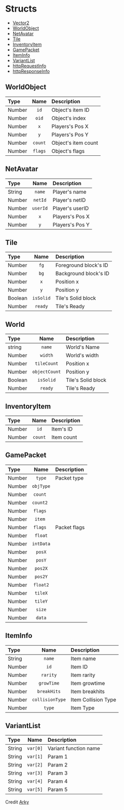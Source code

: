 # Structs
* [Vector2](#vector2)
* [WorldObject](#worldobject)
* [NetAvatar](#netavatar)
* [Tile](#tile)
* [InventoryItem](#inventoryitem)
* [GamePacket](#gamepacket)
* [ItemInfo](#iteminfo)
* [VariantList](#variantlist)
* [httpRequestInfo](#httprequestinfo)
* [httpResponseInfo](#httpresponseinfo)

## WorldObject
| Type | Name | Description|
|:-----|:----:|:-----------|
| Number | `id` | Object's item ID |
| Number | `oid` | Object's index |
| Number | `x` | Players's Pos X |
| Number | `y` | Players's Pos Y |
| Number | `count` | Object's item count |
| Number | `flags` | Object's flags |
 
 ## NetAvatar
| Type | Name | Description|
|:-----|:----:|:-----------|
| String | `name` | Player's name |
| Number | `netId` | Player's netID |
| Number | `userId` | Player's userID |
| Number | `x` | Players's Pos X |
| Number | `y` | Players's Pos Y |


 ## Tile
| Type | Name | Description|
|:-----|:----:|:-----------|
| Number | `fg` | Foreground block's ID |
| Number | `bg` | Background block's ID |
| Number | `x`  | Position x |
| Number | `y`  | Position y |
| Boolean | `isSolid` | Tile's Solid block |
| Number | `ready` | Tile's Ready |

 ## World
| Type | Name | Description|
|:-----|:----:|:-----------|
| string | `name` | World's Name |
| Number | `width` | World's width |
| Number | `tileCount`  | Position x |
| Number | `objectCount`  | Position y |
| Boolean | `isSolid` | Tile's Solid block |
| Number | `ready` | Tile's Ready |

 ## InventoryItem
| Type | Name | Description|
|:-----|:----:|:-----------|
| Number | `id` | Item's ID |
| Number | `count` | Item count |


## GamePacket
| Type | Name | Description|
|:-----|:----:|:-----------|
| Number | `type` | Packet type |
| Number | `objType` |  |
| Number | `count ` |  |
| Number | `count2 ` |  |
| Number | `flags ` | |
| Number | `item ` |  |
| Number | `flags ` | Packet flags |
| Number | `float` |  |
| Number | `intData` |  |
| Number | `posX` |  |
| Number | `posY` |  |
| Number | `pos2X` |  |
| Number | `pos2Y` |  |
| Number | `float2` |  |
| Number | `tileX` |  |
| Number | `tileY` |  |
| Number | `size` |  |
| Number | `data` |  |

## ItemInfo
| Type | Name | Description|
|:-----|:----:|:-----------|
| String | `name` | Item name |
| Number | `id` | Item ID |
| Number | `rarity` | Item rarity |
| Number | `growTime` | Item growtime |
| Number | `breakHits` | Item breakhits |
| Number | `collisionType` | Item Collision Type |
| Number | `type` | Item Type |

## VariantList
| Type | Name | Description|
|:-----|:----:|:-----------|
| String | `var[0]` | Variant function name |
| String | `var[1]` | Param 1 |
| String | `var[2]` | Param 2 |
| String | `var[3]` | Param 3 |
| String | `var[4]` | Param 4 |
| String | `var[5]` | Param 5 |

Credit [Arky](https://github.com/arky-arky/teohook-scripting-wrapper)
